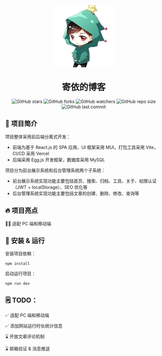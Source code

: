 <p align="center">
    <img src="./src/assets/images/icon_avatar.png" alt="寄依的笔记本" width="200" height="200">
</p>
<h1 align="center">
    寄依的博客
</h1>
<div align="center">
    <img alt="GitHub stars" src="https://img.shields.io/github/stars/jiypa/blog-react?style=flat">
    <img alt="GitHub forks" src="https://img.shields.io/github/forks/jiypa/blog-react?style=flat">
    <img alt="GitHub watchers" src="https://img.shields.io/github/watchers/jiypa/blog-react?style=flat">
    <img alt="GitHub repo size" src="https://img.shields.io/github/repo-size/jiypa/blog-react">
    <img alt="GitHub last commit" src="https://img.shields.io/github/last-commit/jiypa/blog-react">
</div>

## 👋 项目简介

项目整体采用前后端分离式开发：

- 前端为基于 React.js 的 SPA 应用，UI 框架采用 MUI，打包工具采用 Vite，CI/CD 采用 Vercel
- 后端采用 Egg.js 开发框架，数据库采用 MySQL

项目分为前台展示系统和后台管理系统两个子系统：

- 前台展示系统实现功能主要包括首页、搜索、归档、工具、关于、权限认证（JWT + localStorage）、SEO 优化等
- 后台管理系统实现功能主要包括文章的创建、删除、修改、查询等

## 🔥 项目亮点

👍🏻 适配 PC 端和移动端

## 🚀 安装 & 运行

安装项目依赖：

```shell
npm install
```

启动运行项目：

```shell
npm run dev
```

## 🗒 TODO：

✅ 适配 PC 端和移动端

✅ 添加网站运行时长统计信息

⌛️ 开放文章评论机制

⌛️ 邮箱验证 & 消息推送
